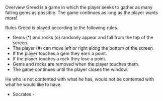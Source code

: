 Overview
Greed is a game in which the player seeks to gather as many falling gems as possible. The game continues as long as the player wants more!

Rules
Greed is played according to the following rules.

- Gems (*) and rocks (o) randomly appear and fall from the top of the screen.
- The player (#) can move left or right along the bottom of the screen.
- If the player touches a gem they earn a point.
- If the player touches a rock they lose a point.
- Gems and rocks are removed when the player touches them.
- The game continues until the player closes the window.

He who is not contented with what he has,
would not be contented with what he would like to have.
- Socrates -